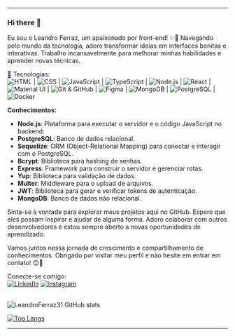 
---

### Hi there 👋

Eu sou o Leandro Ferraz, um apaixonado por front-end! ✨🚀 Navegando pelo mundo da tecnologia, adoro transformar ideias em interfaces bonitas e interativas. Trabalho incansavelmente para melhorar minhas habilidades e aprender novas técnicas.

🚀 Tecnologias:
<br>
<span title="HTML"><img src="https://img.icons8.com/color/48/000000/html-5.png" alt="HTML"></span> | 
<span title="CSS"><img src="https://img.icons8.com/color/48/000000/css3.png" alt="CSS"></span> | 
<span title="JavaScript"><img src="https://img.icons8.com/color/48/000000/javascript.png" alt="JavaScript"></span> | 
<span title="TypeScript"><img src="https://img.icons8.com/color/48/000000/typescript.png" alt="TypeScript"></span> | 
<span title="Node.js"><img src="https://img.icons8.com/color/48/000000/nodejs.png" alt="Node.js"></span> | 
<span title="React"><img src="https://img.icons8.com/color/48/000000/react-native.png" alt="React"></span> | 
<span title="Material UI"><img src="https://img.icons8.com/color/48/000000/material-ui.png" alt="Material UI"></span> | 
<span title="Git & GitHub"><img src="https://img.icons8.com/color/48/000000/git.png" alt="Git & GitHub"></span> | 
<span title="Figma"><img src="https://img.icons8.com/color/48/000000/figma.png" alt="Figma"></span> | 
<span title="MongoDB"><img src="https://img.icons8.com/color/48/000000/mongodb.png" alt="MongoDB"></span> | 
<span title="PostgreSQL"><img src="https://img.icons8.com/color/48/000000/postgreesql.png" alt="PostgreSQL"></span> | 
<span title="Docker"><img src="https://img.icons8.com/color/48/000000/docker.png" alt="Docker"></span>
<br>

**Conhecimentos:**
- **Node.js**: Plataforma para executar o servidor e o código JavaScript no backend.
- **PostgreSQL**: Banco de dados relacional.
- **Sequelize**: ORM (Object-Relational Mapping) para conectar e interagir com o PostgreSQL.
- **Bcrypt**: Biblioteca para hashing de senhas.
- **Express**: Framework para construir o servidor e gerenciar rotas.
- **Yup**: Biblioteca para validação de dados.
- **Multer**: Middleware para o upload de arquivos.
- **JWT**: Biblioteca para gerar e verificar tokens de autenticação.
- **MongoDB**: Banco de dados não relacional.

Sinta-se à vontade para explorar meus projetos aqui no GitHub. Espero que eles possam inspirar e ajudar de alguma forma. Adoro colaborar com outros desenvolvedores e estou sempre aberto a novas oportunidades de aprendizado.

Vamos juntos nessa jornada de crescimento e compartilhamento de conhecimentos. Obrigado por visitar meu perfil e não hesite em entrar em contato! 😊👋

Conecte-se comigo:
<br>
[![LinkedIn](https://img.icons8.com/color/48/000000/linkedin.png)](https://www.linkedin.com/in/leandro-fz)
[![Instagram](https://img.icons8.com/color/48/000000/instagram-new.png)](https://www.instagram.com/leandroferraz.of)
<br>
<br>

![LeandroFerraz31 GitHub stats](https://github-readme-stats.vercel.app/api?username=LeandroFerraz31&show_icons=true&theme=transparent)

[![Top Langs](https://github-readme-stats.vercel.app/api/top-langs/?username=LeandroFerraz31&showicons=true&theme=transparent)](https://github.com/anuraghazra/github-readme-stats)

---
